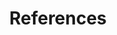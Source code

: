 ---
layout: layout.pug
navigationTitle: References
excerpt: 
title: References
menuWeight: 7
model: /services/elastic/data.yml
render: mustache
featureMaturity:
---